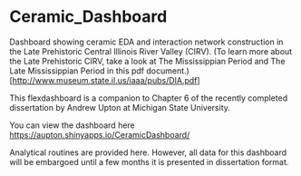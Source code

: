 # Ceramic_Dashboard
Dashboard showing ceramic EDA and interaction network construction in the Late Prehistoric Central Illinois River Valley (CIRV). (To learn more about the Late Prehistoric CIRV, take a look at The Mississippian Period and The Late Mississippian Period in this pdf document.)[http://www.museum.state.il.us/iaaa/pubs/DIA.pdf] 

This flexdashboard is a companion to Chapter 6 of the recently completed dissertation by Andrew Upton at Michigan State University. 

You can view the dashboard here https://aupton.shinyapps.io/CeramicDashboard/

Analytical routines are provided here. However, all data for this dashboard will be embargoed until a few months it is presented in dissertation format. 
